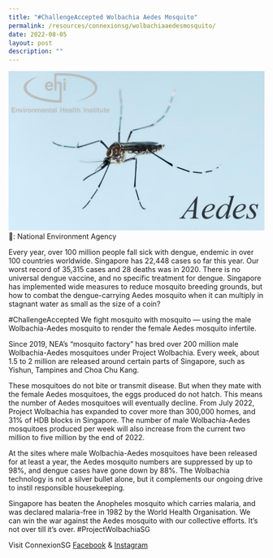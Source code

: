 ```yaml
---
title: "#ChallengeAccepted Wolbachia Aedes Mosquito"
permalink: /resources/connexionsg/wolbachiaaedesmosquito/
date: 2022-08-05
layout: post
description: ""
---
```

![](/images/connexionsg/2022/aedes%20mosquito.jpg)
📸: National Environment Agency

Every year, over 100 million people fall sick with dengue, endemic in over 100 countries worldwide. Singapore has 22,448 cases so far this year. Our worst record of 35,315 cases and 28 deaths was in 2020. There is no universal dengue vaccine, and no specific treatment for dengue. Singapore has implemented wide measures to reduce mosquito breeding grounds, but how to combat the dengue-carrying Aedes mosquito when it can multiply in stagnant water as small as the size of a coin?

#ChallengeAccepted We fight mosquito with mosquito — using the male Wolbachia-Aedes mosquito to render the female Aedes mosquito infertile.

Since 2019, NEA’s “mosquito factory” has bred over 200 million male Wolbachia-Aedes mosquitoes under Project Wolbachia. Every week, about 1.5 to 2 million are released around certain parts of Singapore, such as Yishun, Tampines and Choa Chu Kang.

These mosquitoes do not bite or transmit disease. But when they mate with the female Aedes mosquitoes, the eggs produced do not hatch. This means the number of Aedes mosquitoes will eventually decline. From July 2022, Project Wolbachia has expanded to cover more than 300,000 homes, and 31% of HDB blocks in Singapore. The number of male Wolbachia-Aedes mosquitoes produced per week will also increase from the current two million to five million by the end of 2022.

At the sites where male Wolbachia-Aedes mosquitoes have been released for at least a year, the Aedes mosquito numbers are suppressed by up to 98%, and dengue cases have gone down by 88%. The Wolbachia technology is not a silver bullet alone, but it complements our ongoing drive to instil responsible housekeeping.

Singapore has beaten the Anopheles mosquito which carries malaria, and was declared malaria-free in 1982 by the World Health Organisation. We can win the war against the Aedes mosquito with our collective efforts. It’s not over till it’s over. #ProjectWolbachiaSG


Visit ConnexionSG [Facebook](https://www.facebook.com/ConnexionSG) & [Instagram](https://www.instagram.com/connexionsg/)